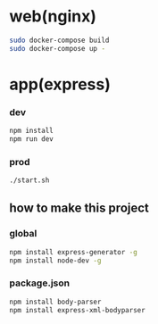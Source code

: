 # web(nginx)
```bash
sudo docker-compose build
sudo docker-compose up -
```


# app(express)
### dev
```bash
npm install
npm run dev
```
### prod
```bash
./start.sh
```

## how to make this project 
### global
```bash
npm install express-generator -g
npm install node-dev -g
```


### package.json
```bash
npm install body-parser
npm install express-xml-bodyparser
```
